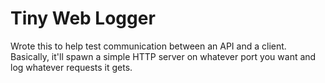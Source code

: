 Tiny Web Logger
===============

Wrote this to help test communication between an API and a client. Basically, it'll spawn a simple HTTP server on whatever port you want and log whatever requests it gets.
